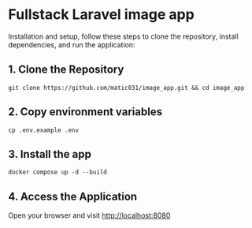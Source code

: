 # Fullstack Laravel image app
Installation and setup,
follow these steps to clone the repository, install dependencies, and run the application:

## 1. Clone the Repository
`git clone https://github.com/matic031/image_app.git && cd image_app` 
## 2. Copy environment variables
`cp .env.example .env`
## 3. Install the app
```
docker compose up -d --build
```

## 4. Access the Application
Open your browser and visit [http://localhost:8080](http://localhost:8080)
